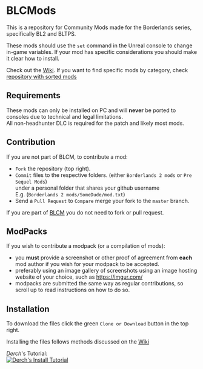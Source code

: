 # BLCMods

This is a repository for Community Mods made for the Borderlands series, specifically BL2 and BLTPS.

These mods should use the `set` command in the Unreal console to change in-game variables.
If your mod has specific considerations you should make it clear how to install.

Check out the [Wiki](https://github.com/BL2CP/BLCMods/wiki). If you want to find specific mods by category, check [repository with sorted mods](https://github.com/BLCM/ModCabinet/wiki)

## Requirements

These mods can only be installed on PC and will **never** be ported to consoles due to technical and legal limitations.    
All non-headhunter DLC is required for the patch and likely most mods.

## Contribution

If you are not part of BLCM, to contribute a mod:
- `Fork` the repository (top right).
- `Commit` files to the respective folders. (either `Borderlands 2 mods` or `Pre Sequel Mods`)    
  under a personal folder that shares your github username    
  E.g. (`Borderlands 2 mods/SomeDude/mod.txt`)
- Send a `Pull Request` to `Compare` merge your fork to the `master` branch.

If you are part of [BLCM](https://github.com/BLCM) you do not need to fork or pull request.

## ModPacks

If you wish to contribute a modpack (or a compilation of mods):
- you **must** provide a screenshot or other proof of agreement from **each** mod author if you wish for your modpack to be accepted.
- preferably using an image gallery of screenshots using an image hosting website of your choice, such as https://imgur.com/
- modpacks are submitted the same way as regular contributions, so scroll up to read instructions on how to do so.

## Installation

To download the files click the green `Clone or Download` button in the top right.

Installing the files follows methods discussed on the [Wiki](https://github.com/BL2CP/BLCMods/wiki/Tutorial:-Installation)

*Derch*'s Tutorial:    
[![Derch's Install Tutorial](http://img.youtube.com/vi/HT79s6_KXqQ/0.jpg)](https://youtu.be/HT79s6_KXqQ)
